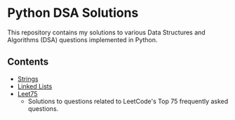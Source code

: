 # Python DSA Solutions

This repository contains my solutions to various Data Structures and Algorithms (DSA) questions implemented in Python.

## Contents

- [Strings](src/Strings)
- [Linked Lists](src/LinkedList)
- [Leet75](src/Leet75)
  - Solutions to questions related to LeetCode's Top 75 frequently asked questions.
